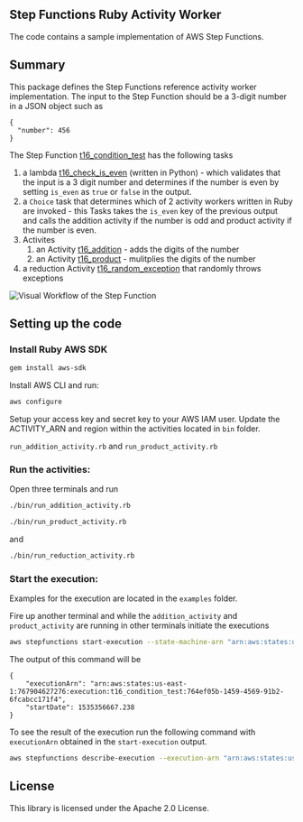 ## Step Functions Ruby Activity Worker

The code contains a sample implementation of AWS Step Functions.

## Summary

This package defines the Step Functions reference activity worker implementation.
The input to the Step Function should be a 3-digit number in a JSON object such as
```
{
  "number": 456
}
```
The Step Function [t16_condition_test](https://console.aws.amazon.com/states/home?region=us-east-1#/statemachines/view/arn:aws:states:us-east-1:767904627276:stateMachine:t16_condition_test) has the following tasks 
1. a lambda [t16_check_is_even](https://console.aws.amazon.com/lambda/home?region=us-east-1#/functions/t16_check_is_even?tab=graph) (written in Python) - which validates that the input is a 3 digit number and determines if the number is even by setting `is_even` as `true` or `false` in the output.
1. a `Choice` task that determines which of 2 activity workers written in Ruby are invoked - this Tasks takes the `is_even` key of the previous output and calls the addition activity if the number is odd and product activity if the number is even.
1. Activites
	1. an Activity [t16_addition](./bin/run_addition_activity.rb) - adds the digits of the number
	1. an Activity [t16_product](./bin/run_product_activity.rb) - mulitplies the digits of the number
1. a reduction Activity [t16_random_exception](./bin/run_reduction_activity.rb) that randomly throws exceptions

![Visual Workflow of the Step Function](https://s3.amazonaws.com/mingest/glen/visual_workflow_01.png)


## Setting up the code

### Install Ruby AWS SDK

```bash
gem install aws-sdk
```

Install AWS CLI and run:

```bash
aws configure
```

Setup your access key and secret key to your AWS IAM user.
Update the ACTIVITY_ARN and region within the activities located in `bin` folder.

`run_addition_activity.rb` and `run_product_activity.rb`

### Run the activities:

Open three terminals and run

```bash
./bin/run_addition_activity.rb
```
```bash
./bin/run_product_activity.rb
```
and
```bash
./bin/run_reduction_activity.rb
```

### Start the execution:
Examples for the execution are located in the `examples` folder.

Fire up another terminal and while the `addition_activity` and `product_activity` are running in other terminals initiate the executions
```bash
aws stepfunctions start-execution --state-machine-arn "arn:aws:states:us-east-1:767904627276:stateMachine:t16_condition_test" --input "$(< ./examples/odd.json)"
```
The output of this command will be
```
{
    "executionArn": "arn:aws:states:us-east-1:767904627276:execution:t16_condition_test:764ef05b-1459-4569-91b2-6fcabcc171f4",
    "startDate": 1535356667.238
}
```
To see the result of the execution run the following command with `executionArn` obtained in the `start-execution` output.
```bash
aws stepfunctions describe-execution --execution-arn "arn:aws:states:us-east-1:767904627276:execution:t16_condition_test:764ef05b-1459-4569-91b2-6fcabcc171f4"
```

## License

This library is licensed under the Apache 2.0 License. 
